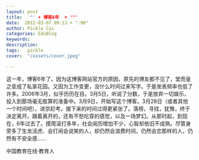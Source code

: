 ```yaml
---
layout: post  
title:  '"' + 博客6年  + '"'
date:  2012-03-07 09:13 + ":00" 
author: Pickle Cai  
categories: EduBlog  
keywords: 
description:   
tags:	pickle   
cover:  "/assets/cover.jpeg"  

---  
```

    
这一年，博客6年了。因为这博客网站官方的原因，原先的博友都不见了，堂而皇之变成了私家花园。又因为工作变更，没什么时间过来写字。于是发表频率也低了许多。2006年3月，似乎历历在目。3月5日，听说了分数，于是放弃一切娱乐，投入到那场毫无胜算的准备中。3月9日，开始写这个博客。3月28日（或者其他一个时间吧），进京赶考。接下来的时间过得更紧张了。落榜，寻找，犹豫，终于决定离开。跟着离开的，还有不愁吃穿的感觉，以及一场梦幻。从那时起，到现在，6年过去了。摸爬滚打多年，社会阅历增加不少，心智却依旧不成熟。尽管身旁多了生龙活虎、会打闹会说笑的人，却仍然会浪费时间，仍然会恋那样的人，仍然有不安全感……

				

		    
 中国教育在线·教育人

